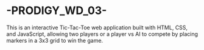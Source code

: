 # -PRODIGY_WD_03-
This is an interactive Tic-Tac-Toe web application built with HTML, CSS, and JavaScript, allowing two players or a player vs AI to compete by placing markers in a 3x3 grid to win the game.

